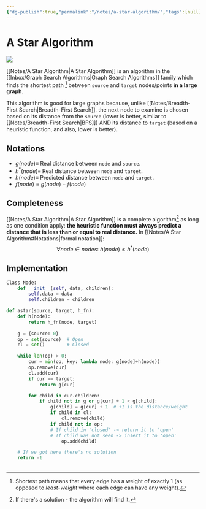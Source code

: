 ```yaml
---
{"dg-publish":true,"permalink":"/notes/a-star-algorithm/","tags":[null]}
---
```




# A Star Algorithm
![](https://upload.wikimedia.org/wikipedia/commons/c/c2/Astarpathfinding.gif)

[[Notes/A Star Algorithm\|A Star Algorithm]] is an algorithm in the [[Inbox/Graph Search Algorithms\|Graph Search Algorithms]] family which finds the shortest path [^1] between `source` and `target` nodes/points **in a large graph**.

This algorithm is good for large graphs because, unlike [[Notes/Breadth-First Search\|Breadth-First Search]], the next node to examine is chosen based on its distance from the `source` (lower is better, similar to [[Notes/Breadth-First Search\|BFS]]) AND its distance to `target` (based on a heuristic function, and also, lower is better).

## Notations
- $g(node) \equiv$ Real distance between `node` and `source`.
- $h^{*}(node) \equiv$ Real distance between `node` and `target`.
- $h(node) \equiv$ Predicted distance between `node` and `target`.
- $f(node) \equiv g(node) + f(node)$ 

## Completeness
[[Notes/A Star Algorithm\|A Star Algorithm]] is a complete algorithm[^2] as long as one condition apply: **the heuristic function must always predict a distance that is less than or equal to real distance.** 
In [[Notes/A Star Algorithm#Notations\|formal notation]]:
$$ \forall node\in nodes:\ h(node) \leq h^{*}(node) $$

## Implementation
```python
Class Node:
	def __init__(self, data, children):
		self.data = data
		self.children = children

def astar(source, target, h_fn):
	def h(node):
		return h_fn(node, target)
		
	g = {source: 0}
	op = set(source)  # Open
	cl = set()        # Closed

	while len(op) > 0:
		cur = min(op, key: lambda node: g[node]+h(node))
		op.remove(cur)
		cl.add(cur)
		if cur == target:
			return g[cur]

		for child in cur.children:
			if child not in g or g[cur] + 1 < g[child]:
				g[child] = g[cur] + 1  # +1 is the distance/weight
				if child in cl:
					cl.remove(child)
				if child not in op:
				# If child in 'closed' -> return it to 'open'
				# If child was not seen -> insert it to 'open'
					op.add(child)

	# If we got here there's no solution
	return -1
	
```


[^1]: Shortest path means that every edge has a weight of exactly 1 (as opposed to *least-weight* where each edge can have any weight).
[^2]: If there's a solution - the algorithm will find it.